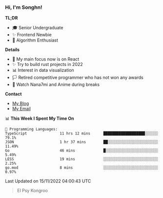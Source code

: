 ### Hi, I'm Songhn!

**TL;DR**

- 🎓 Senior Undergraduate
- ✨ Frontend Newbie
- 🎈 Algorithm Enthusiast

**Details**

- 🎯 My main focus now is on React
- ✨ Try to build rust projects in 2022
- 📊 Interest in data visualization
- 🏳️ Retired competitive programmer who has not won any awards
- 🍵 Watch Nana7mi and Anime during breaks

**Contact**
- [My Blog](https://blog.songhn.com)
- [My Email](mailto:songhn233@gmail.com)

<!--START_SECTION:waka-->
📊 **This Week I Spent My Time On** 

```text
💬 Programming Languages: 
TypeScript               11 hrs 12 mins      ███████████████████░░░░░░   79.1% 
JSON                     1 hr 37 mins        ██░░░░░░░░░░░░░░░░░░░░░░░   11.49% 
Go                       46 mins             █░░░░░░░░░░░░░░░░░░░░░░░░   5.49% 
LESS                     19 mins             ░░░░░░░░░░░░░░░░░░░░░░░░░   2.25% 
go.mod                   8 mins              ░░░░░░░░░░░░░░░░░░░░░░░░░   0.97%

```


 Last Updated on 15/11/2022 04:00:43 UTC
<!--END_SECTION:waka-->

> El Psy Kongroo
